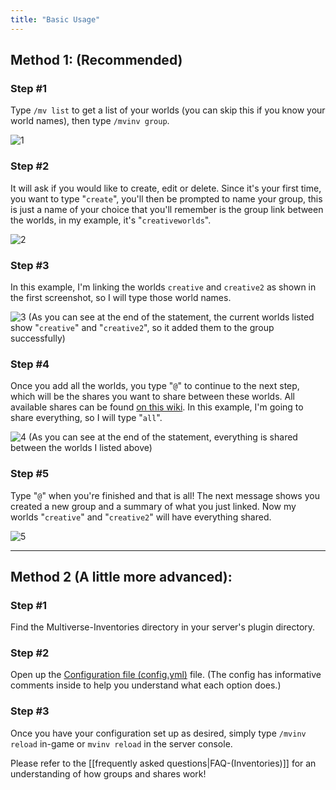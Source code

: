 ```yaml
---
title: "Basic Usage"
---
```


## Method 1: (Recommended)

### Step #1 
Type `/mv list` to get a list of your worlds (you can skip this if you know your world names), then type `/mvinv group`.

![1](https://user-images.githubusercontent.com/8557785/63902555-c27e9680-c9cf-11e9-9e0b-80077e42cbc2.png)

### Step #2
It will ask if you would like to create, edit or delete. Since it's your first time, you want to type "`create`", you'll then be prompted to name your group, this is just a name of your choice that you'll remember is the group link between the worlds, in my example, it's "`creativeworlds`".

![2](https://user-images.githubusercontent.com/8557785/63902641-18ebd500-c9d0-11e9-8276-47a574af3584.png)

### Step #3
In this example, I'm linking the worlds `creative` and `creative2` as shown in the first screenshot, so I will type those world names.

![3](https://user-images.githubusercontent.com/8557785/63902742-74b65e00-c9d0-11e9-8952-301bf6f77b95.png)
(As you can see at the end of the statement, the current worlds listed show "`creative`" and "`creative2`", so it added them to the group successfully)

### Step #4
Once you add all the worlds, you type "`@`" to continue to the next step, which will be the shares you want to share between these worlds. All available shares can be found [on this wiki](/inventories/reference/shares-list). In this example, I'm going to share everything, so I will type "`all`".

![4](https://user-images.githubusercontent.com/8557785/63902954-6157c280-c9d1-11e9-96a5-7659357d4d6e.png)
(As you can see at the end of the statement, everything is shared between the worlds I listed above)

### Step #5
Type "`@`" when you're finished and that is all! The next message shows you created a new group and a summary of what you just linked. Now my worlds "`creative`" and "`creative2`" will have everything shared.

![5](https://user-images.githubusercontent.com/8557785/63903035-a0861380-c9d1-11e9-9a55-9998053d25e5.png)

---


## Method 2 (A little more advanced):
### Step #1
Find the Multiverse-Inventories directory in your server's plugin directory.

### Step #2
Open up the [Configuration file (config.yml)](/inventories/reference/configuration-file) file. (The config has informative comments inside to help you understand what each option does.)

### Step #3
Once you have your configuration set up as desired, simply type `/mvinv reload` in-game or `mvinv reload` in the server console.

Please refer to the [[frequently asked questions|FAQ-(Inventories)]] for an understanding of how groups and shares work!
